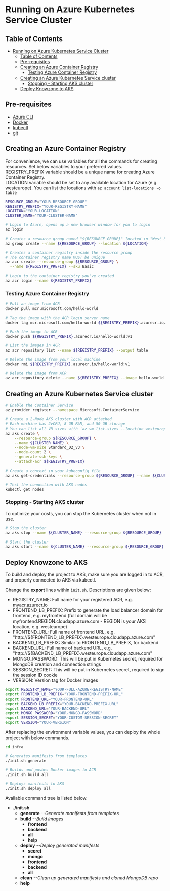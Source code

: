 # Running on Azure Kubernetes Service Cluster  

## Table of Contents

- [Running on Azure Kubernetes Service Cluster](#running-on-azure-kubernetes-service-cluster)
  - [Table of Contents](#table-of-contents)
  - [Pre-requisites](#pre-requisites)
  - [Creating an Azure Container Registry](#creating-an-azure-container-registry)
    - [Testing Azure Container Registry](#testing-azure-container-registry)
  - [Creating an Azure Kubernetes Service cluster](#creating-an-azure-kubernetes-service-cluster)
    - [Stopping - Starting AKS cluster](#stopping---starting-aks-cluster)
  - [Deploy Knowzone to AKS](#deploy-knowzone-to-aks)

## Pre-requisites

- [Azure CLI](https://docs.microsoft.com/en-us/cli/azure/install-azure-cli)  
- [Docker](https://docs.docker.com/engine/install/)
- [kubectl](https://kubernetes.io/docs/tasks/tools/#kubectl)  
- [git](https://git-scm.com/downloads)  

## Creating an Azure Container Registry  

For convenience, we can use variables for all the commands for creating resources. Set below variables to your preferred values.  
REGISTRY_PREFIX variable should be a unique name for creating Azure Container Registry.  
LOCATION variable should be set to any available location for Azure (e.g. westeurope). You can list the locations with `az account list-locations -o table`  

```bash
RESOURCE_GROUP="YOUR-RESOURCE-GROUP"
REGISTRY_PREFIX="YOUR-REGISTRY-NAME"
LOCATION="YOUR-LOCATION"
CLUSTER_NAME="YOUR-CLUSTER-NAME"
```

```bash
# Login to Azure, opens up a new browser window for you to login
az login

# Creates a resource group named "${RESOURCE_GROUP}" located in "West Europe"
az group create --name ${RESOURCE_GROUP} --location ${LOCATION}

# Creates a container registry inside the resource group
# The container registry name MUST be unique
az acr create --resource-group ${RESOURCE_GROUP} \
  --name ${REGISTRY_PREFIX} --sku Basic

# Login to the container registry you've created
az acr login --name ${REGISTRY_PREFIX}
```

### Testing Azure Container Registry  

```bash
# Pull an image from ACR
docker pull mcr.microsoft.com/hello-world

# Tag the image with the ACR login server name
docker tag mcr.microsoft.com/hello-world ${REGISTRY_PREFIX}.azurecr.io/hello-world:v1

# Push the image to ACR
docker push ${REGISTRY_PREFIX}.azurecr.io/hello-world:v1

# List the images in ACR
az acr repository list --name ${REGISTRY_PREFIX} --output table

# Delete the image from your local machine
docker rmi ${REGISTRY_PREFIX}.azurecr.io/hello-world:v1

# Delete the image from ACR
az acr repository delete --name ${REGISTRY_PREFIX} --image hello-world:v1
```

## Creating an Azure Kubernetes Service cluster

```bash
# Enable the Container Service
az provider register --namespace Microsoft.ContainerService

# Create a 2-Node AKS cluster with ACR attached
# Each machine has 2vCPU, 8 GB RAM, and 50 GB storage
# You can list all VM sizes with `az vm list-sizes --location westeurope --output table`
az aks create \
    --resource-group ${RESOURCE_GROUP} \
    --name ${CLUSTER_NAME} \
    --node-vm-size Standard_D2_v3 \
    --node-count 2 \
    --generate-ssh-keys \
    --attach-acr ${REGISTRY_PREFIX}

# Create a context in your kubeconfig file
az aks get-credentials --resource-group ${RESOURCE_GROUP} --name ${CLUSTER_NAME}

# Test the connection with AKS nodes
kubectl get nodes
```

### Stopping - Starting AKS cluster  

To optimize your costs, you can stop the Kubernetes cluster when not in use.  

```bash
# Stop the cluster
az aks stop --name ${CLUSTER_NAME} --resource-group ${RESOURCE_GROUP}

# Start the cluster
az aks start --name ${CLUSTER_NAME} --resource-group ${RESOURCE_GROUP}
```

## Deploy Knowzone to AKS  

To build and deploy the project to AKS, make sure you are logged in to ACR, and properly connected to AKS via kubectl.

Change the **export** lines within `init.sh`. Descriptions are given below:  

- REGISTRY_NAME: Full name for your registered ACR, e.g. myacr.azurecr.io  
- FRONTEND_LB_PREFIX: Prefix to generate the load balancer domain for frontend, e.g. myfrontend (full domain will be myfrontend.REGION.cloudapp.azure.com - REGION is your AKS location, e.g. westeurope)  
- FRONTEND_URL: Full name of frontend URL, e.g. "http://${FRONTEND_LB_PREFIX}.westeurope.cloudapp.azure.com"
- BACKEND_LB_PREFIX: Similar to FRONTEND_LB_PREFIX, for backend
- BACKEND_URL: Full name of backend URL, e.g. "http://${BACKEND_LB_PREFIX}.westeurope.cloudapp.azure.com"
- MONGO_PASSWORD: This will be put in Kubernetes secret, required for MongoDB creation and connection strings
- SESSION_SECRET: This will be put in Kubernetes secret, required to sign the session ID cookie
- VERSION: Version tag for Docker images

```bash
export REGISTRY_NAME="YOUR-FULL-AZURE-REGISTRY-NAME"
export FRONTEND_LB_PREFIX="YOUR-FRONTEND-PREFIX-URL"
export FRONTEND_URL="YOUR-FRONTEND-URL"
export BACKEND_LB_PREFIX="YOUR-BACKEND-PREFIX-URL"
export BACKEND_URL="YOUR-BACKEND-URL"
export MONGO_PASSWORD="YOUR-MONGO-PASSWORD"
export SESSION_SECRET="YOUR-CUSTOM-SESSION-SECRET"
export VERSION="YOUR-VERSION"
```

After replacing the environment variable values, you can deploy the whole project with below commands.

```bash
cd infra

# Generates manifests from templates
./init.sh generate

# Builds and pushes Docker images to ACR
./init.sh build all

# Deploys manifests to AKS
./init.sh deploy all
```

Available command tree is listed below.  

- **./init.sh**  
  - **generate** *--Generate manifests from templates*  
  - **build** *--Build images*  
    - **frontend**  
    - **backend**  
    - **all**  
    - **help**  
  - **deploy** *--Deploy generated manifests*  
    - **secret**  
    - **mongo**  
    - **frontend**  
    - **backend**  
    - **all**  
  - **clean** *--Clean up generated manifests and cloned MongoDB repo*  
  - **help**  
